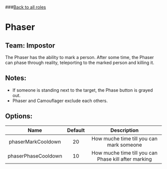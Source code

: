 ###[Back to all roles](https://github.com/laicosvk/theepicroles "Back to all roles")

# Phaser

## Team: Impostor
The Phaser has the ability to mark a person. After some time, the Phaser can phase through reality, teleporting to the marked person and killing it.

## Notes:
- If someone is standing next to the target, the Phase button is grayed out.
- Phaser and Camouflager exclude each others.

## Options:
|Name|Default|Description|
| :------------: | :------------: | :------------: |
|phaserMarkCooldown|20|How muche time till you can mark someone
|phaserPhaseCooldown|10|How muche time till you can Phase kill after marking